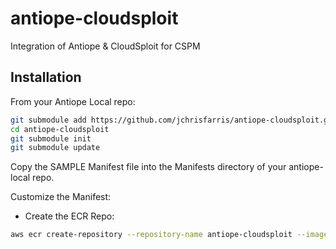 # antiope-cloudsploit
Integration of Antiope &amp; CloudSploit for CSPM


## Installation
From your Antiope Local repo:
```bash
git submodule add https://github.com/jchrisfarris/antiope-cloudsploit.git
cd antiope-cloudsploit
git submodule init
git submodule update
```

Copy the SAMPLE Manifest file into the Manifests directory of your antiope-local repo.

Customize the Manifest:


* Create the ECR Repo:
```bash
aws ecr create-repository --repository-name antiope-cloudsploit --image-scanning-configuration scanOnPush=true
```